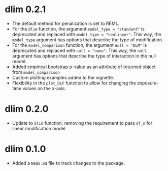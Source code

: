 # dlim 0.2.1

* The default method for penalization is set to REML.  
* For the `dlim` function, the argument `model_type = "standard"` is deprecated and replaced with `model_type = "nonlinear"`. This way, the `model_type` argument has options that describe the type of modification.  
* For the `model_comparison` function, the argument `null = "DLM"` is deprecated and replaced with `null = "none"`. This way, the `null` argument has options that describe the type of interaction in the null model.  
* Added empirical bootstrap p-value as an attribute of returned object from `model_comparison`
* Custom plotting examples added to the vignette.  
* Flexibility in the `plot_DLF` function to allow for changing the exposure-time values on the x-axis.  

# dlim 0.2.0

* Update to `dlim` function, removing the requirement to pass `df_m` for linear modification model

# dlim 0.1.0

* Added a `NEWS.md` file to track changes to the package.
